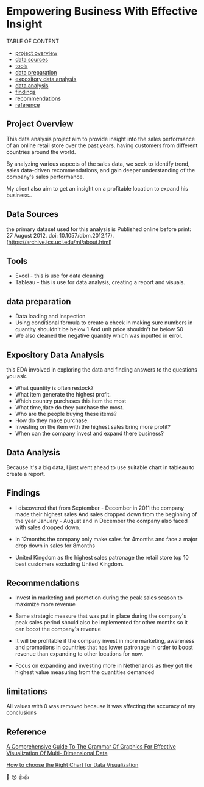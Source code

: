 # Empowering Business With Effective Insight

TABLE OF CONTENT 
- [project overview](#project-overview)
- [data sources](#data-sources)
- [tools](#tools)
- [data preparation](#data-preparation)
- [expository data analysis](#expository-data-analysis)
- [data analysis](#data-analysis)
- [findings](#findings)
- [recommendations](#recommendations)
- [reference](#reference)

## Project Overview 
This data analysis project aim to provide insight into the sales performance of an online retail store over the past years. having customers from different countries around the world.

By analyzing various aspects of the sales data, we seek to identify trend, sales data-driven recommendations, and gain deeper understanding of the company's sales performance.

My client also aim to get an insight on a profitable location to expand his business..

## Data Sources 
the primary dataset used for this analysis is 
Published online before print: 27 August 2012. doi: 10.1057/dbm.2012.17).
(https://archive.ics.uci.edu/ml/about.html)

## Tools
- Excel - this is use for data cleaning 
- Tableau - this is use for data analysis, creating a report and visuals.

## data preparation 
- Data loading and inspection 
- Using conditional formula to create a check in making sure numbers in quantity shouldn't be below 1
And  unit price shouldn't be below $0
- We also cleaned the negative quantity which was inputted in error.

## Expository Data Analysis 
this EDA involved in exploring the data and finding answers to the questions you ask.

- What quantity is often restock?
- What item generate the highest profit.
- Which country purchases this item the most
- What time,date do they purchase the most.
- Who are the people buying these items?
- How do they make purchase.
- Investing on the item with the highest sales bring more profit?
- When can the company invest and expand there business?

## Data Analysis 
Because it's a big data, I just went ahead to use suitable chart in tableau to  create a report.

## Findings
- I discovered that from September - December in 2011 the company made their highest sales
And sales dropped down from the beginning of the year January - August and in December the company also  faced with sales dropped down.

- In 12months the company only make sales for 4months and face a major drop down in sales for 8months

- United Kingdom as the highest sales patronage 
 the retail store top 10 best customers excluding United Kingdom.

## Recommendations 
- Invest in marketing and promotion during the peak sales season  to maximize more revenue 

- Same strategic measure that was put in place during the company's peak sales period should also be implemented for other months so it can boost the company's revenue 

- It will be profitable if the company invest in more marketing, awareness and promotions in countries that has lower patronage in order to boost revenue than expanding to other locations for now.

- Focus on expanding and investing more in Netherlands as they got the highest value measuring from the  quantities demanded

## limitations 
All values with 0 was removed because it was affecting the accuracy of my conclusions

## Reference 
[A Comprehensive Guide To The Grammar Of Graphics For Effective Visualization Of Multi- Dimensional Data](https://djsarkar.medium.com/?source=post_page---byline--1f92b4ed4149--------------------------------)

[How to choose the Right Chart for Data Visualization](https://www.analyticsvidhya.com/blog/author/harshit_ahluwalia/)

🫧 😙 👍👍




